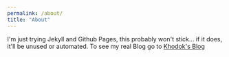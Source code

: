 ```yaml
---
permalink: /about/
title: "About"
---
```


I'm just trying Jekyll and Github Pages, this probably won't stick... if it does, it'll be unused or automated. To see my real Blog go to [Khodok's Blog](https://blog.khodok.xyz)
